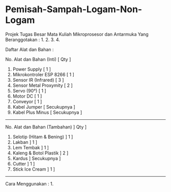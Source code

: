 # Pemisah-Sampah-Logam-Non-Logam
Projek Tugas Besar Mata Kuliah Mikroprosesor dan Antarmuka Yang Beranggotakan :
1. 
2. 
3. 
4. 

Daftar Alat dan Bahan :

No. Alat dan Bahan (Inti)   [     Qty     ]
1.  Power Supply            [      1      ]
2.  Mikrokontroler ESP 8266 [      1      ]
3.  Sensor IR (Infrared)    [      3      ]
4.  Sensor Metal Proxymity  [      2      ]
5.  Servo (90°)             [      1      ]
6.  Motor DC                [      1      ]
7.  Conveyor                [      1      ]
8.  Kabel Jumper            [  Secukupnya ]
9.  Kabel Plus Minus        [  Secukupnya ]
_ _ _ _ _ _ _ _ _ _ _ _ _ _ _ _ _ _ _ _ _ _ _
No. Alat dan Bahan (Tambahan) ]    Qty     ]
1.  Selotip (Hitam & Bening)  ]     1      ]
2.  Lakban                    ]     1      ]
3.  Lem Tembak                ]     1      ]
4.  Kaleng & Botol Plastik    ]     2      ]
5.  Kardus                    ] Secukupnya ]
6.  Cutter                    ]     1      ]
7.  Stick Ice Cream           ]     1      ]
_ _ _ _ _ _ _ _ _ _ _ _ _ _ _ _ _ _ _ _ _ _ _
Cara Menggunakan :
1. 
